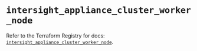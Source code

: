 # `intersight_appliance_cluster_worker_node`

Refer to the Terraform Registry for docs: [`intersight_appliance_cluster_worker_node`](https://registry.terraform.io/providers/ciscodevnet/intersight/1.0.71/docs/resources/appliance_cluster_worker_node).
